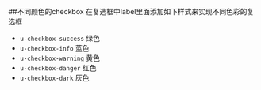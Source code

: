 ##不同颜色的checkbox
在复选框中label里面添加如下样式来实现不同色彩的复选框
- `u-checkbox-success` 绿色
- `u-checkbox-info` 蓝色
- `u-checkbox-warning` 黄色
- `u-checkbox-danger` 红色
- `u-checkbox-dark` 灰色
